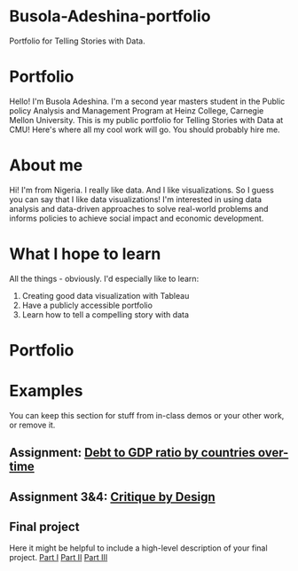 # Busola-Adeshina-portfolio
Portfolio for Telling Stories with Data.

# Portfolio
Hello! I'm Busola Adeshina. I'm a second year masters student in the Public policy Analysis and Management Program at Heinz College, Carnegie Mellon University. 
This is my public portfolio for Telling Stories with Data at CMU!  Here's where all my cool work will go.  You should probably hire me. 

# About me
Hi! I'm from Nigeria.  I really like data.  And I like visualizations.  So I guess you can say that I like data visualizations!
I'm interested in using data analysis and data-driven approaches to solve real-world problems and informs policies to achieve social impact and economic development. 

# What I hope to learn
All the things - obviously. I'd especially like to learn: 

1. Creating good data visualization with Tableau
2. Have a publicly accessible portfolio
3. Learn how to tell a compelling story with data


# Portfolio

# Examples
You can keep this section for stuff from in-class demos or your other work, or remove it. 

## Assignment: [Debt to GDP ratio by countries over-time](dataviz.md)
 
## Assignment 3&4: [Critique by Design](critique-by-design.md)

## Final project
Here it might be helpful to include a high-level description of your final project. 
[Part I](final-project-part-one.md)
[Part II](final-project-part-two.md)
[Part III](final-project-part-three.md)

